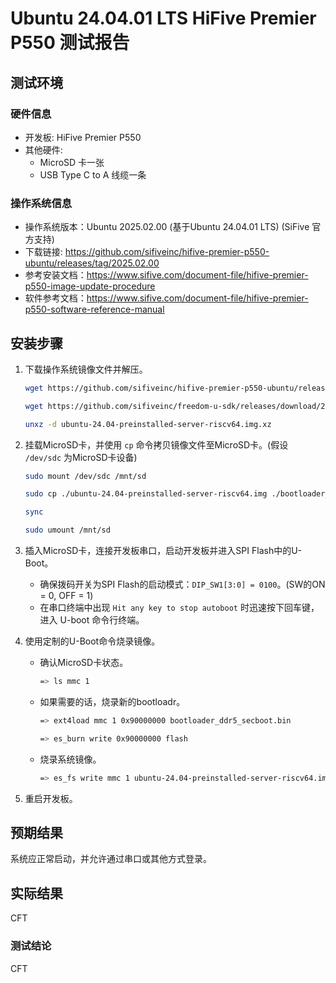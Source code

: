 # Ubuntu 24.04.01 LTS HiFive Premier P550 测试报告

## 测试环境

### 硬件信息

- 开发板: HiFive Premier P550
- 其他硬件:
  - MicroSD 卡一张
  - USB Type C to A 线缆一条

### 操作系统信息

- 操作系统版本：Ubuntu 2025.02.00 (基于Ubuntu 24.04.01 LTS) (SiFive 官方支持)
- 下载链接: <https://github.com/sifiveinc/hifive-premier-p550-ubuntu/releases/tag/2025.02.00>
- 参考安装文档：<https://www.sifive.com/document-file/hifive-premier-p550-image-update-procedure>
- 软件参考文档：<https://www.sifive.com/document-file/hifive-premier-p550-software-reference-manual>

## 安装步骤

1. 下载操作系统镜像文件并解压。

    ```bash
    wget https://github.com/sifiveinc/hifive-premier-p550-ubuntu/releases/download/2025.02.00/ubuntu-24.04-preinstalled-server-riscv64.img.xz

    wget https://github.com/sifiveinc/freedom-u-sdk/releases/download/2024.11.00-HFP550/bootloader_ddr5_secboot.bin

    unxz -d ubuntu-24.04-preinstalled-server-riscv64.img.xz
    ```

2. 挂载MicroSD卡，并使用 `cp` 命令拷贝镜像文件至MicroSD卡。(假设 `/dev/sdc` 为MicroSD卡设备)

    ```bash
    sudo mount /dev/sdc /mnt/sd
    
    sudo cp ./ubuntu-24.04-preinstalled-server-riscv64.img ./bootloader_ddr5_secboot.bin /mnt/sd

    sync

    sudo umount /mnt/sd
    ```

3. 插入MicroSD卡，连接开发板串口，启动开发板并进入SPI Flash中的U-Boot。
    - 确保拨码开关为SPI Flash的启动模式：`DIP_SW1[3:0] = 0100`。(SW的ON = 0, OFF = 1)
    - 在串口终端中出现 `Hit any key to stop autoboot` 时迅速按下回车键，进入 U-boot 命令行终端。

4. 使用定制的U-Boot命令烧录镜像。

    - 确认MicroSD卡状态。

        ```bash
        => ls mmc 1
        ```

    - 如果需要的话，烧录新的bootloadr。

        ```bash
        => ext4load mmc 1 0x90000000 bootloader_ddr5_secboot.bin

        => es_burn write 0x90000000 flash
        ```

    - 烧录系统镜像。

        ```bash
        => es_fs write mmc 1 ubuntu-24.04-preinstalled-server-riscv64.img mmc 0
        ```

5. 重启开发板。

## 预期结果

系统应正常启动，并允许通过串口或其他方式登录。

## 实际结果

CFT

### 测试结论

CFT
